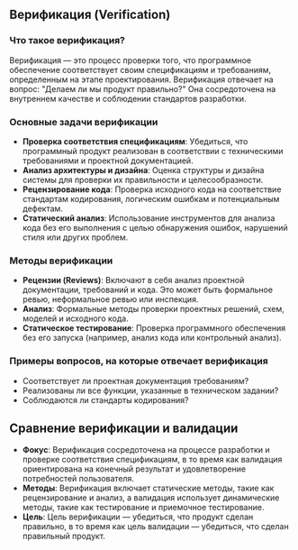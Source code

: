 ## Верификация (Verification)

### Что такое верификация?

Верификация — это процесс проверки того, что программное обеспечение соответствует своим спецификациям и требованиям, определенным на этапе проектирования. Верификация отвечает на вопрос: "Делаем ли мы продукт правильно?" Она сосредоточена на внутреннем качестве и соблюдении стандартов разработки.

### Основные задачи верификации

- **Проверка соответствия спецификациям**: Убедиться, что программный продукт реализован в соответствии с техническими требованиями и проектной документацией.
- **Анализ архитектуры и дизайна**: Оценка структуры и дизайна системы для проверки их правильности и целесообразности.
- **Рецензирование кода**: Проверка исходного кода на соответствие стандартам кодирования, логическим ошибкам и потенциальным дефектам.
- **Статический анализ**: Использование инструментов для анализа кода без его выполнения с целью обнаружения ошибок, нарушений стиля или других проблем.

### Методы верификации

- **Рецензии (Reviews)**: Включают в себя анализ проектной документации, требований и кода. Это может быть формальное ревью, неформальное ревью или инспекция.
- **Анализ**: Формальные методы проверки проектных решений, схем, моделей и исходного кода.
- **Статическое тестирование**: Проверка программного обеспечения без его запуска (например, анализ кода или контрольный анализ).

### Примеры вопросов, на которые отвечает верификация

- Соответствует ли проектная документация требованиям?
- Реализованы ли все функции, указанные в техническом задании?
- Соблюдаются ли стандарты кодирования?

## Сравнение верификации и валидации

- **Фокус**: Верификация сосредоточена на процессе разработки и проверке соответствия спецификациям, в то время как валидация ориентирована на конечный результат и удовлетворение потребностей пользователя.
- **Методы**: Верификация включает статические методы, такие как рецензирование и анализ, а валидация использует динамические методы, такие как тестирование и приемочное тестирование.
- **Цель**: Цель верификации — убедиться, что продукт сделан правильно, в то время как цель валидации — убедиться, что сделан правильный продукт.
